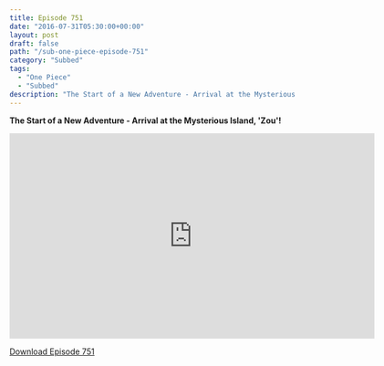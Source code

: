 ```yaml
---
title: Episode 751
date: "2016-07-31T05:30:00+00:00"
layout: post
draft: false
path: "/sub-one-piece-episode-751"
category: "Subbed"
tags:
  - "One Piece"
  - "Subbed"
description: "The Start of a New Adventure - Arrival at the Mysterious Island, 'Zou'!"
---
```


**The Start of a New Adventure - Arrival at the Mysterious Island, 'Zou'!**

<iframe width="640" height="360" src="https://www.rapidvideo.com/e/G6FRPGQ8QY" frameborder="0" marginwidth=0 marginheight=0 scrolling=no allowfullscreen></iframe>

<a href="http://ouo.io/qs/eCodkFEQ?s=https://rapidvid.to/d/https://www.rapidvideo.com/e/G6FRPGQ8QY">Download Episode 751</a>
